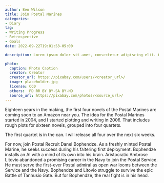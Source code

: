 ```yaml
---
author: Ben Wilson
title: Join Postal Marines
categories:
- Diary
tag:
- Writing Progress
- Retrospective
- Goals
date: 2022-09-22T19:01:53-05:00

description: Lorem ipsum dolor sit amet, consectetur adipiscing elit. Quisque sit amet venenatis dolor. Suspendisse eu justo elit. Cras lacinia turpis nulla, nec lobortis sem varius eu. Sed viverra turpis malesuada est aliquet, ac laoreet Leo convallis. Vivamus pretium aliquam finibus. Mauris dictum, eros eu malesuada imperdiet, nisl mauris scelerisque diam, nec fringilla nisl libero in nulla. Mauris eget massa lacinia sapien faucibus consequat.

photo:
  caption: Photo Caption
  creator: Creator
  creator_url: https://pixabay.com/users/<creator_url>/
  image: placeholder.jpg
  license: CC0
  others:  PD RR BY BY-SA BY-ND
  source_url: https://pixabay.com/photos/<source_url>/
---
```


Eighteen years in the making, the first four novels of the Postal Marines are coming soon to an Amazon near you. The idea for the Postal Marines started in 2004, and I started plotting and writing in 2006. That includes rough plots for sixteen novels, grouped into four quartets.

The first quartet is in the can. I will release all four over the next six weeks.

For now, join Postal Recruit Danel Bophendze. As a freshly minted Postal Marine, he seeks success during his faltering first deployment. Bophendze installs an AI with a mind of its own into his brain. Aristocratic Ambrose Litovio abandoned a promising career in the Navy to join the Postal Service. He must serve the first-ever Postal admiral as open war looms between the Service and the Navy. Bophendze and Litovio struggle to survive the epic Battle of Tanhusio Gate. But for Bophendze, the real fight is in his head.